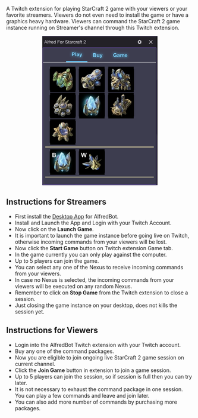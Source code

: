 A Twitch extension for playing StarCraft 2 game with your viewers or your favorite streamers. Viewers do not even need to install the game or have a graphics heavy hardware. Viewers can command the StarCraft 2 game instance running on Streamer's channel through this Twitch extension.

<p align="center"><img src="./AlfredBot.png" height="400" alt="eleventy Logo"></p>

## **Instructions for Streamers**

- First install the [Desktop App](https://www.somsite.com) for AlfredBot.
- Install and Launch the App and Login with your Twitch Account.
- Now click on the **Launch Game**. 
- It is important to launch the game instance before going live on Twitch, otherwise incoming commands from your viewers will be lost.
- Now click the **Start Game** button on Twitch extension Game tab.
- In the game currently you can only play against the computer.
- Up to 5 players can join the game.
- You can select any one of the Nexus to receive incoming commands from your viewers.
- In case no Nexus is selected, the incoming commands from your viewers will be executed on any random Nexus.
- Remember to click on **Stop Game** from the Twitch extension to close a session.
- Just closing the game instance on your desktop, does not kills the session yet.

## **Instructions for Viewers**

- Login into the AlfredBot Twitch extension with your Twitch account.
- Buy any one of the command packages.
- Now you are eligible to join ongoing live StarCraft 2 game session on current channel.
- Click the **Join Game** button in extension to join a game session.
- Up to 5 players can join the session, so if session is full then you can try later.
- It is not necessary to exhaust the command package in one session. You can play a few commands and leave and join later.
- You can also add more number of commands by purchasing more packages.

